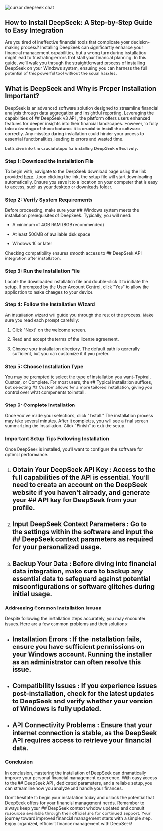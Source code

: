

![cursor deepseek chat](https://i.postimg.cc/25H1Sy38/social-whats-the-fuss-about-deepseek.jpg)


## How to Install DeepSeek: A Step-by-Step Guide to Easy Integration 


Are you tired of ineffective financial tools that complicate your decision-making process? Installing DeepSeek can significantly enhance your financial management capabilities, but a wrong turn during installation might lead to frustrating errors that stall your financial planning. In this guide, we’ll walk you through the straightforward process of installing DeepSeek on your Windows system, ensuring you can harness the full potential of this powerful tool without the usual hassles.


## What is DeepSeek and Why is Proper Installation Important? 


DeepSeek is an advanced software solution designed to streamline financial analysis through data aggregation and insightful reporting. Leveraging the capabilities of ## DeepSeek v3 API , the platform offers users enhanced features for deeper insights into their financial landscapes. However, to fully take advantage of these features, it is crucial to install the software correctly. Any misstep during installation could hinder your access to essential functionalities, leading to errors and wasted time.


Let’s dive into the crucial steps for installing DeepSeek effectively.


### Step 1: Download the Installation File


To begin with, navigate to the DeepSeek download page using the link provided [here](https://deepseek.com/download). Upon clicking the link, the setup file will start downloading automatically. Ensure you save it to a location on your computer that is easy to access, such as your desktop or downloads folder.


### Step 2: Verify System Requirements


Before proceeding, make sure your ## Windows  system meets the installation prerequisites of DeepSeek. Typically, you will need:


- A minimum of 4GB RAM (8GB recommended)


- At least 500MB of available disk space


- Windows 10 or later


Checking compatibility ensures smooth access to ## DeepSeek API integration  after installation.


### Step 3: Run the Installation File


Locate the downloaded installation file and double-click it to initiate the setup. If prompted by the User Account Control, click "Yes" to allow the application to make changes to your device.


### Step 4: Follow the Installation Wizard


An installation wizard will guide you through the rest of the process. Make sure you read each prompt carefully:


1. Click "Next" on the welcome screen.


2. Read and accept the terms of the license agreement.


3. Choose your installation directory. The default path is generally sufficient, but you can customize it if you prefer.


### Step 5: Choose Installation Type


You may be prompted to select the type of installation you want–Typical, Custom, or Complete. For most users, the ## Typical  installation suffices, but selecting ## Custom  allows for a more tailored installation, giving you control over what components to install.


### Step 6: Complete Installation


Once you’ve made your selections, click "Install." The installation process may take several minutes. After it completes, you will see a final screen summarizing the installation. Click "Finish" to exit the setup.


### Important Setup Tips Following Installation


Once DeepSeek is installed, you’ll want to configure the software for optimal performance.


1. ## Obtain Your DeepSeek API Key : Access to the full capabilities of the API is essential. You’ll need to create an account on the DeepSeek website if you haven't already, and generate your ## API key for DeepSeek  from your profile.


2. ## Input DeepSeek Context Parameters : Go to the settings within the software and input the ## DeepSeek context parameters  as required for your personalized usage.


3. ## Backup Your Data : Before diving into financial data integration, make sure to backup any essential data to safeguard against potential misconfigurations or software glitches during initial usage.


### Addressing Common Installation Issues


Despite following the installation steps accurately, you may encounter issues. Here are a few common problems and their solutions:


- ## Installation Errors : If the installation fails, ensure you have sufficient permissions on your Windows account. Running the installer as an administrator can often resolve this issue.


- ## Compatibility Issues : If you experience issues post-installation, check for the latest updates to DeepSeek and verify whether your version of Windows is fully updated.


- ## API Connectivity Problems : Ensure that your internet connection is stable, as the DeepSeek API requires access to retrieve your financial data.


### Conclusion


In conclusion, mastering the installation of DeepSeek can dramatically improve your personal financial management experience. With easy access to the ## DeepSeek API , dedicated parameters, and a reliable setup, you can streamline how you analyze and handle your finances.


Don’t hesitate to begin your installation today and unlock the potential that DeepSeek offers for your financial management needs. Remember to always keep your ## DeepSeek context window  updated and consult resources available through their official site for continued support. Your journey toward improved financial management starts with a simple step. Enjoy organized, efficient finance management with DeepSeek!

